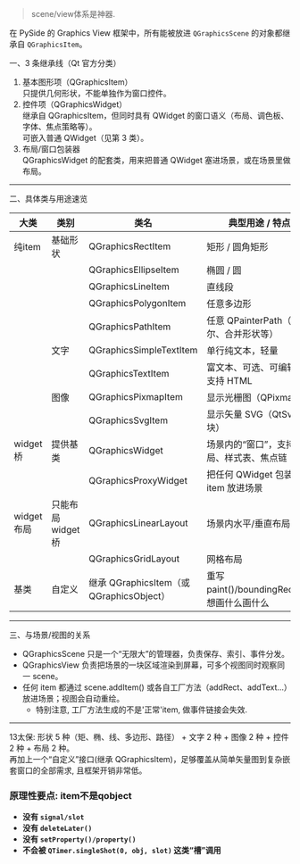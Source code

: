 > scene/view体系是神器.

在 PySide 的 Graphics View 框架中，所有能被放进 `QGraphicsScene` 的对象都继承自 `QGraphicsItem`。

一、3 条继承线（Qt 官方分类）
1. 基本图形项（QGraphicsItem）  
   只提供几何形状，不能单独作为窗口控件。
2. 控件项（QGraphicsWidget）  
   继承自 QGraphicsItem，但同时具有 QWidget 的窗口语义（布局、调色板、字体、焦点策略等）。  
   可嵌入普通 QWidget（见第 3 类）。
3. 布局/窗口包装器  
   QGraphicsWidget 的配套类，用来把普通 QWidget 塞进场景，或在场景里做布局。

------------------------------------------------
二、具体类与用途速览

| 大类       | 类别             | 类名                                     | 典型用途 / 特点                             |
| ---------- | ---------------- | ---------------------------------------- | ------------------------------------------- |
| 纯item     | 基础形状         | QGraphicsRectItem                        | 矩形 / 圆角矩形                             |
|            |                  | QGraphicsEllipseItem                     | 椭圆 / 圆                                   |
|            |                  | QGraphicsLineItem                        | 直线段                                      |
|            |                  | QGraphicsPolygonItem                     | 任意多边形                                  |
|            |                  | QGraphicsPathItem                        | 任意 QPainterPath（贝塞尔、合并形状等）     |
|            | 文字             | QGraphicsSimpleTextItem                  | 单行纯文本，轻量                            |
|            |                  | QGraphicsTextItem                        | 富文本、可选、可编辑，支持 HTML             |
|            | 图像             | QGraphicsPixmapItem                      | 显示光栅图（QPixmap）                       |
|            |                  | QGraphicsSvgItem                         | 显示矢量 SVG（QtSvg 模块）                  |
| widget桥   | 提供基类         | QGraphicsWidget                          | 场景内的“窗口”，支持布局、样式表、焦点链    |
|            |                  | QGraphicsProxyWidget                     | 把任何 QWidget 包装成 item 放进场景         |
| widget布局 | 只能布局widget桥 | QGraphicsLinearLayout                    | 场景内水平/垂直布局                         |
|            |                  | QGraphicsGridLayout                      | 网格布局                                    |
| 基类       | 自定义           | 继承 QGraphicsItem（或 QGraphicsObject） | 重写 paint()/boundingRect()，想画什么画什么 |

------------------------------------------------
三、与场景/视图的关系
- QGraphicsScene 只是一个“无限大”的管理器，负责保存、索引、事件分发。  
- QGraphicsView 负责把场景的一块区域渲染到屏幕，可多个视图同时观察同一 scene。  
- 任何 item 都通过 scene.addItem() 或各自工厂方法（addRect、addText…）放进场景；视图会自动重绘。
  - 特别注意, 工厂方法生成的不是'正常'item, 做事件链接会失效.


------------------------------------------------
13太保: 形状 5 种（矩、椭、线、多边形、路径） + 文字 2 种 + 图像 2 种 + 控件 2 种 + 布局 2 种。  
再加上一个“自定义”接口(继承 QGraphicsItem)，足够覆盖从简单矢量图到复杂嵌套窗口的全部需求, 且框架开销非常低。

### 原理性要点: item不是qobject

- **没有 `signal/slot`**
- **没有 `deleteLater()`**
- **没有 `setProperty()/property()`**
- **不会被 `QTimer.singleShot(0, obj, slot)` 这类“槽”调用**
